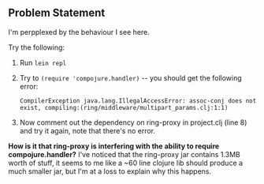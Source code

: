 ## Problem Statement

I'm perpplexed by the behaviour I see here.

Try the following:

1. Run `lein repl`
1. Try to `(require 'compojure.handler)` -- you should get the following error:

    ```CompilerException java.lang.IllegalAccessError: assoc-conj does not exist, compiling:(ring/middleware/multipart_params.clj:1:1)```

1. Now comment out the dependency on ring-proxy in project.clj (line 8) and try it
again, note that there's no error.

**How is it that ring-proxy is interfering with the ability to require
compojure.handler?** I've noticed that the ring-proxy jar contains 1.3MB worth of
stuff, it seems to me like a ~60 line clojure lib should produce a much smaller
jar, but I'm at a loss to explain why this happens.
